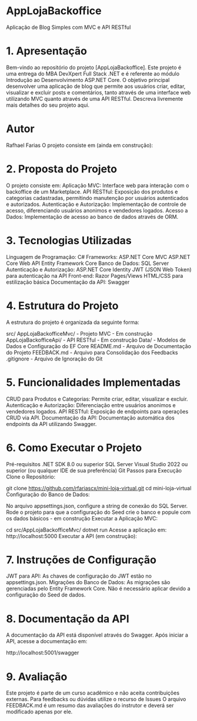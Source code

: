 # AppLojaBackoffice
Aplicação de Blog Simples com MVC e API RESTful

# 1. Apresentação
Bem-vindo ao repositório do projeto [AppLojaBackoffice]. Este projeto é uma entrega do MBA DevXpert Full Stack .NET e é referente ao módulo Introdução ao Desenvolvimento ASP.NET Core. O objetivo principal desenvolver uma aplicação de blog que permite aos usuários criar, editar, visualizar e excluir posts e comentários, tanto através de uma interface web utilizando MVC quanto através de uma API RESTful. Descreva livremente mais detalhes do seu projeto aqui.

# Autor
Rafhael Farias
O projeto consiste em (ainda em construção):

# 2. Proposta do Projeto
O projeto consiste em:
Aplicação MVC: Interface web para interação com o backoffice de um Marketplace.
API RESTful: Exposição dos produtos e categorias cadastradas, permitindo manutenção por usuários autenticados e autorizados.
Autenticação e Autorização: Implementação de controle de acesso, diferenciando usuários anonimos e vendedores logados.
Acesso a Dados: Implementação de acesso ao banco de dados através de ORM.

# 3. Tecnologias Utilizadas
Linguagem de Programação: C#
Frameworks:
ASP.NET Core MVC
ASP.NET Core Web API
Entity Framework Core
Banco de Dados: SQL Server
Autenticação e Autorização:
ASP.NET Core Identity
JWT (JSON Web Token) para autenticação na API
Front-end:
Razor Pages/Views
HTML/CSS para estilização básica
Documentação da API: Swagger

# 4. Estrutura do Projeto
A estrutura do projeto é organizada da seguinte forma:

src/
AppLojaBackofficeMvc/ - Projeto MVC - Em construção
AppLojaBackofficeApi/ - API RESTful - Em construção
Data/ - Modelos de Dados e Configuração do EF Core
README.md - Arquivo de Documentação do Projeto
FEEDBACK.md - Arquivo para Consolidação dos Feedbacks
.gitignore - Arquivo de Ignoração do Git

# 5. Funcionalidades Implementadas
CRUD para Produtos e Categorias: Permite criar, editar, visualizar e excluir.
Autenticação e Autorização: Diferenciação entre usuários anonimos e vendedores logados.
API RESTful: Exposição de endpoints para operações CRUD via API.
Documentação da API: Documentação automática dos endpoints da API utilizando Swagger.

# 6. Como Executar o Projeto
Pré-requisitos
.NET SDK 8.0 ou superior
SQL Server
Visual Studio 2022 ou superior (ou qualquer IDE de sua preferência)
Git
Passos para Execução
Clone o Repositório:

git clone https://github.com/rfariascx/mini-loja-virtual.git
cd mini-loja-virtual
Configuração do Banco de Dados:

No arquivo appsettings.json, configure a string de conexão do SQL Server.
Rode o projeto para que a configuração do Seed crie o banco e popule com os dados básicos - em construção
Executar a Aplicação MVC:

cd src/AppLojaBackofficeMvc/
dotnet run
Acesse a aplicação em: http://localhost:5000
Executar a API (em construção):


# 7. Instruções de Configuração
JWT para API: As chaves de configuração do JWT estão no appsettings.json.
Migrações do Banco de Dados: As migrações são gerenciadas pelo Entity Framework Core. Não é necessário aplicar devido a configuração do Seed de dados.

# 8. Documentação da API
A documentação da API está disponível através do Swagger. Após iniciar a API, acesse a documentação em:

http://localhost:5001/swagger

# 9. Avaliação
Este projeto é parte de um curso acadêmico e não aceita contribuições externas.
Para feedbacks ou dúvidas utilize o recurso de Issues
O arquivo FEEDBACK.md é um resumo das avaliações do instrutor e deverá ser modificado apenas por ele.
